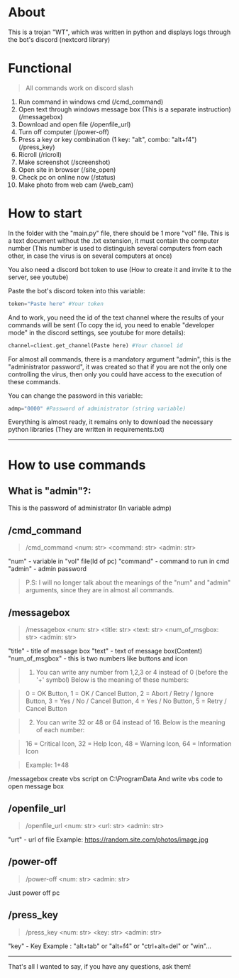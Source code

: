 # About
This is a trojan "WT", which was written in python and displays logs through the bot's discord (nextcord library)

# Functional
> All commands work on discord slash
1. Run command in windows cmd (/cmd_command)
2. Open text through windows message box (This is a separate instruction) (/messagebox)
3. Download and open file (/openfile_url)
4. Turn off computer (/power-off)
5. Press a key or key combination (1 key: "alt", combo: "alt+f4") (/press_key)
6. Ricroll (/ricroll)
7. Make screenshot (/screenshot)
8. Open site in browser (/site_open)
9. Check pc on online now (/status)
10. Make photo from web cam (/web_cam)

# How to start
In the folder with the "main.py" file, there should be 1 more "vol" file. This is a text document without the .txt extension, it must contain the computer number (This number is used to distinguish several computers from each other, in case the virus is on several computers at once)

You also need a discord bot token to use (How to create it and invite it to the server, see youtube)

Paste the bot's discord token into this variable:
```python
token="Paste here" #Your token
```
And to work, you need the id of the text channel where the results of your commands will be sent (To copy the id, you need to enable "developer mode" in the discord settings, see youtube for more details):
```python
channel=client.get_channel(Paste here) #Your channel id
```

 For almost all commands, there is a mandatory argument "admin", this is the "administrator password", it was created so that if you are not the only one controlling the virus, then only you could have access to the execution of these commands.

You can change the password in this variable:
```python
admp="0000" #Password of administrator (string variable)
```
 Everything is almost ready, it remains only to download the necessary python libraries (They are written in requirements.txt)
- - -
# How to use commands
## What is "admin"?:
This is the password of administrator (In variable admp)
## /cmd_command
> /cmd_command \<num: str\> \<command: str\> \<admin: str\>

"num" - variable in "vol" file(Id of pc)
"command" - command to run in cmd
"admin" - admin password
>P.S:  I will no longer talk about the meanings of the "num" and "admin" arguments, since they are in almost all commands.
## /messagebox
> /messagebox \<num: str\> \<title: str\> \<text: str\> \<num_of_msgbox: str\> \<admin: str\>

"title" - title of message box
"text" - text of message box(Content)
"num_of_msgbox" - this is two numbers like buttons and icon


>1.  You can write any number from 1,2,3 or 4 instead of 0 (before the '+' symbol) 
Below is the meaning of these numbers:

>0 = OK Button, 
1 = OK / Cancel Button, 
2 = Abort / Retry / Ignore Button, 
3 = Yes / No / Cancel Button, 
4 = Yes / No Button, 
5 = Retry / Cancel Button

>2.  You can write 32 or 48 or 64 instead of 16.
Below is the meaning of each number:

>16 = Critical Icon, 
32 = Help Icon, 
48 = Warning Icon, 
64 = Information Icon

>Example: 1+48

/messagebox create vbs script on C:\ProgramData
And write vbs code to open message box
## /openfile_url
>/openfile_url \<num: str\> \<url: str\> \<admin: str\>

"urt" - url of file
Example: https://random.site.com/photos/image.jpg
## /power-off
>/power-off \<num: str\> \<admin: str\>

Just power off pc
## /press_key
>/press_key \<num: str\> \<key: str\> \<admin: str\> 

"key" - Key
Example : "alt+tab" or "alt+f4" or "ctrl+alt+del" or "win"...
- - -
That's all I wanted to say, if you have any questions, ask them!

